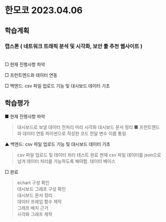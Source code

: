 # 한모코 2023.04.06


학습계획
---
### 캡스톤 ( 네트워크 트래픽 분석 및 시각화, 보안 툴 추천 웹사이트 ) <br><br>

□ 현재 진행사항 파악 <br>

□ 프런트엔드와 데이터 연동 <br>

□ 백엔드: csv 파일 업로드 기능 및 대시보드 데이터 기초 <br>



학습평가
---
■ 현재 진행사항 파악 <br>
> 대시보드로 보낼 데이터 전처리 
> 미리 시각화
> 대시보드 문서 정리
■ 프런트엔드와 데이터 연동
> 파이썬으로 작성한 코드 전달
> 변수 이름 통일
> 
▲ 백엔드: csv 파일 업로드 기능 및 대시보드 데이터 기초 <br>
> csv 파일 업로드 및 데이터 처리 테스트 완료
> 현재 csv 파일 데이터를 json으로 넘겨 데이터 처리를 가능하도록 해야함.
> 데이터 베이스 
> 
□ 완료  
> echart 구성 확인  
> 대시보드 그래프 구성 확인 <br>
> 대시보드 문서 정리  
> 데이터 프레임 함수 제작  
> 그래프 배치 근거  
> 시각화 그래프 제작  
